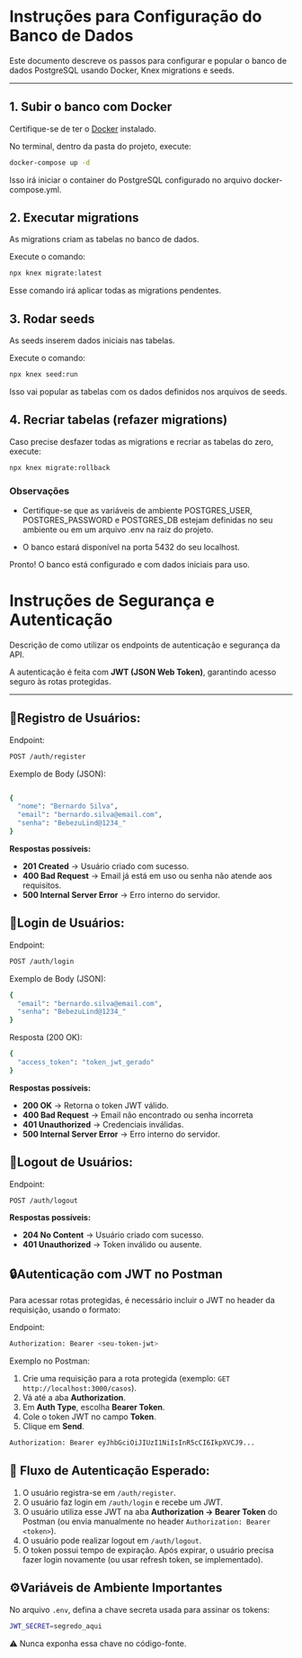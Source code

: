 # Instruções para Configuração do Banco de Dados

Este documento descreve os passos para configurar e popular o banco de dados PostgreSQL usando Docker, Knex migrations e seeds.

---

## 1. Subir o banco com Docker

Certifique-se de ter o [Docker](https://www.docker.com/get-started) instalado.

No terminal, dentro da pasta do projeto, execute:

```bash
docker-compose up -d
```

Isso irá iniciar o container do PostgreSQL configurado no arquivo docker-compose.yml.

## 2. Executar migrations

As migrations criam as tabelas no banco de dados.

Execute o comando:

```bash
npx knex migrate:latest
```

Esse comando irá aplicar todas as migrations pendentes.

## 3. Rodar seeds

As seeds inserem dados iniciais nas tabelas.

Execute o comando:

```bash
npx knex seed:run
```

Isso vai popular as tabelas com os dados definidos nos arquivos de seeds.

## 4. Recriar tabelas (refazer migrations)

Caso precise desfazer todas as migrations e recriar as tabelas do zero, execute:

```bash
npx knex migrate:rollback
```

### Observações

- Certifique-se que as variáveis de ambiente POSTGRES_USER, POSTGRES_PASSWORD e POSTGRES_DB estejam definidas no seu ambiente ou em um arquivo .env na raiz do projeto.

- O banco estará disponível na porta 5432 do seu localhost.

Pronto! O banco está configurado e com dados iniciais para uso.

# Instruções de Segurança e Autenticação

Descrição de como utilizar os endpoints de autenticação e segurança da API.  

A autenticação é feita com **JWT (JSON Web Token)**, garantindo acesso seguro às rotas protegidas.
___

## 🔐Registro de Usuários:
Endpoint:
```bash
POST /auth/register
```

Exemplo de Body (JSON):

```bash

{
  "nome": "Bernardo Silva",
  "email": "bernardo.silva@email.com",
  "senha": "BebezuLind@1234_"
}
```
**Respostas possíveis:**
- **201 Created** → Usuário criado com sucesso.
- **400 Bad Request** → Email já está em uso ou senha não atende aos requisitos.
- **500 Internal Server Error** → Erro interno do servidor.

## 🔑Login de Usuários:
Endpoint:
```bash
POST /auth/login
```

Exemplo de Body (JSON):

```bash
{
  "email": "bernardo.silva@email.com",
  "senha": "BebezuLind@1234_"
}
```
Resposta (200 OK):

```bash
{
  "access_token": "token_jwt_gerado"
}
```
**Respostas possíveis:**
- **200 OK** → Retorna o token JWT válido.
- **400 Bad Request** → Email não encontrado ou senha incorreta
- **401 Unauthorized** → Credenciais inválidas.
- **500 Internal Server Error** → Erro interno do servidor.

## 🚪Logout de Usuários:
Endpoint:
```bash
POST /auth/logout
```

**Respostas possíveis:**
- **204 No Content** → Usuário criado com sucesso.
- **401 Unauthorized** → Token inválido ou ausente.

## 🔒Autenticação com JWT no Postman
Para acessar rotas protegidas, é necessário incluir o JWT no header da requisição, usando o formato:

Endpoint:
```bash
Authorization: Bearer <seu-token-jwt>
```

Exemplo no Postman:

1. Crie uma requisição para a rota protegida (exemplo: ```GET http://localhost:3000/casos```).
2. Vá até a aba **Authorization**.
3. Em **Auth Type**, escolha **Bearer Token**.
4. Cole o token JWT no campo **Token**.
5. Clique em **Send**.

```bash O Postman irá automaticamente enviar o header correto:
Authorization: Bearer eyJhbGciOiJIUzI1NiIsInR5cCI6IkpXVCJ9...
```

## 📌 Fluxo de Autenticação Esperado: ##

1. O usuário registra-se em ```/auth/register```.
2. O usuário faz login em ```/auth/login``` e recebe um JWT.
3. O usuário utiliza esse JWT na aba **Authorization → Bearer Token** do Postman (ou envia manualmente no header ```Authorization: Bearer <token>```).
4. O usuário pode realizar logout em ```/auth/logout```.
5. O token possui tempo de expiração. Após expirar, o usuário precisa fazer login novamente (ou usar refresh token, se implementado).

## ⚙️Variáveis de Ambiente Importantes ##
No arquivo ```.env```, defina a chave secreta usada para assinar os tokens:
```bash
JWT_SECRET=segredo_aqui
```
⚠️ Nunca exponha essa chave no código-fonte.
